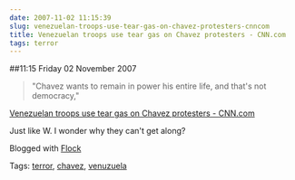 ```yaml
---
date: 2007-11-02 11:15:39
slug: venezuelan-troops-use-tear-gas-on-chavez-protesters-cnncom
title: Venezuelan troops use tear gas on Chavez protesters - CNN.com
tags: terror
---
```


##11:15 Friday 02 November 2007

> "Chavez wants to remain in power his entire life, and that's not democracy,"

[Venezuelan troops use tear gas on Chavez protesters - CNN.com](http://www.cnn.com/2007/WORLD/americas/11/01/venezuela.protests.ap/index.html)


Just like W. I wonder why they can't get along?

Blogged with [Flock](http://www.flock.com/blogged-with-flock)

Tags: [terror](http://technorati.com/tag/terror), [chavez](http://technorati.com/tag/chavez), [ venuzuela](http://technorati.com/tag/%20venuzuela)
